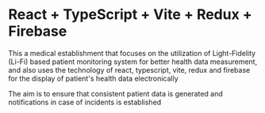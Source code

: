 # React + TypeScript + Vite + Redux + Firebase

This a medical establishment that focuses on the utilization of Light-Fidelity (Li-Fi) based patient monitoring system for better health data measurement, and also uses the technology of react, typescript, vite, redux and firebase for the display of patient's health data electronically

The aim is to ensure that consistent patient data is generated and notifications in case of incidents is established
